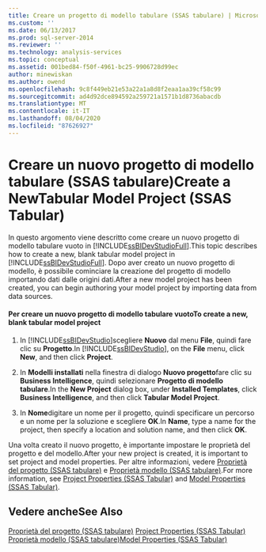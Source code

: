 ```yaml
---
title: Creare un progetto di modello tabulare (SSAS tabulare) | Microsoft Docs
ms.custom: ''
ms.date: 06/13/2017
ms.prod: sql-server-2014
ms.reviewer: ''
ms.technology: analysis-services
ms.topic: conceptual
ms.assetid: 001bed84-f50f-4961-bc25-9906728d99ec
author: minewiskan
ms.author: owend
ms.openlocfilehash: 9c8f449eb21e53a22a1a8d8f2eaa1aa39cf58c99
ms.sourcegitcommit: ad4d92dce894592a259721a1571b1d8736abacdb
ms.translationtype: MT
ms.contentlocale: it-IT
ms.lasthandoff: 08/04/2020
ms.locfileid: "87626927"
---
```

# <a name="create-a-newtabular-model-project-ssas-tabular"></a><span data-ttu-id="9c934-102">Creare un nuovo progetto di modello tabulare (SSAS tabulare)</span><span class="sxs-lookup"><span data-stu-id="9c934-102">Create a NewTabular Model Project (SSAS Tabular)</span></span>
  <span data-ttu-id="9c934-103">In questo argomento viene descritto come creare un nuovo progetto di modello tabulare vuoto in [!INCLUDE[ssBIDevStudioFull](../../includes/ssbidevstudiofull-md.md)].</span><span class="sxs-lookup"><span data-stu-id="9c934-103">This topic describes how to create a new, blank tabular model project in [!INCLUDE[ssBIDevStudioFull](../../includes/ssbidevstudiofull-md.md)].</span></span> <span data-ttu-id="9c934-104">Dopo aver creato un nuovo progetto di modello, è possibile cominciare la creazione del progetto di modello importando dati dalle origini dati.</span><span class="sxs-lookup"><span data-stu-id="9c934-104">After a new model project has been created, you can begin authoring your model project by importing data from data sources.</span></span>  
  
#### <a name="to-create-a-new-blank-tabular-model-project"></a><span data-ttu-id="9c934-105">Per creare un nuovo progetto di modello tabulare vuoto</span><span class="sxs-lookup"><span data-stu-id="9c934-105">To create a new, blank tabular model project</span></span>  
  
1.  <span data-ttu-id="9c934-106">In [!INCLUDE[ssBIDevStudio](../../includes/ssbidevstudio-md.md)]scegliere **Nuovo** dal menu **File**, quindi fare clic su **Progetto**.</span><span class="sxs-lookup"><span data-stu-id="9c934-106">In [!INCLUDE[ssBIDevStudio](../../includes/ssbidevstudio-md.md)], on the **File** menu, click **New**, and then click **Project**.</span></span>  
  
2.  <span data-ttu-id="9c934-107">In **Modelli installati** nella finestra di dialogo **Nuovo progetto**fare clic su **Business Intelligence**, quindi selezionare **Progetto di modello tabulare**.</span><span class="sxs-lookup"><span data-stu-id="9c934-107">In the **New Project** dialog box, under **Installed Templates**, click **Business Intelligence**, and then click **Tabular Model Project**.</span></span>  
  
3.  <span data-ttu-id="9c934-108">In **Nome**digitare un nome per il progetto, quindi specificare un percorso e un nome per la soluzione e scegliere **OK**.</span><span class="sxs-lookup"><span data-stu-id="9c934-108">In **Name**, type a name for the project, then specify a location and solution name, and then click **OK**.</span></span>  
  
 <span data-ttu-id="9c934-109">Una volta creato il nuovo progetto, è importante impostare le proprietà del progetto e del modello.</span><span class="sxs-lookup"><span data-stu-id="9c934-109">After your new project is created, it is important to set project and model properties.</span></span> <span data-ttu-id="9c934-110">Per altre informazioni, vedere [Proprietà del progetto &#40;SSAS tabulare&#41;](properties-ssas-tabular.md) e [Proprietà modello &#40;SSAS tabulare&#41;](model-properties-ssas-tabular.md).</span><span class="sxs-lookup"><span data-stu-id="9c934-110">For more information, see [Project Properties &#40;SSAS Tabular&#41;](properties-ssas-tabular.md) and [Model Properties &#40;SSAS Tabular&#41;](model-properties-ssas-tabular.md).</span></span>  
  
## <a name="see-also"></a><span data-ttu-id="9c934-111">Vedere anche</span><span class="sxs-lookup"><span data-stu-id="9c934-111">See Also</span></span>  
 <span data-ttu-id="9c934-112">[Proprietà del progetto &#40;SSAS tabulare&#41;](properties-ssas-tabular.md) </span><span class="sxs-lookup"><span data-stu-id="9c934-112">[Project Properties &#40;SSAS Tabular&#41;](properties-ssas-tabular.md) </span></span>  
 [<span data-ttu-id="9c934-113">Proprietà modello &#40;SSAS tabulare&#41;</span><span class="sxs-lookup"><span data-stu-id="9c934-113">Model Properties &#40;SSAS Tabular&#41;</span></span>](model-properties-ssas-tabular.md)  
  
  

